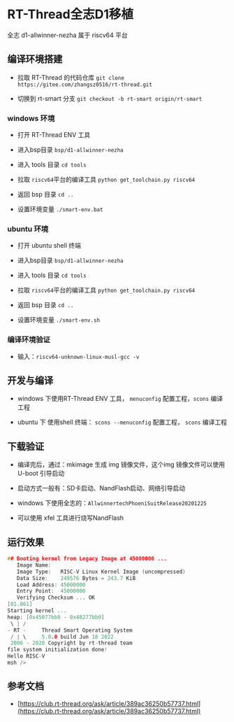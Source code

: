 # RT-Thread全志D1移植

全志 d1-allwinner-nezha 属于 riscv64 平台

## 编译环境搭建

- 拉取 RT-Thread 的代码仓库 `git clone https://gitee.com/zhangsz0516/rt-thread.git`

- 切换到 rt-smart 分支 `git checkout -b rt-smart origin/rt-smart`

### windows 环境

- 打开 RT-Thread ENV 工具

- 进入bsp目录 `bsp/d1-allwinner-nezha`

- 进入 tools 目录 `cd tools`

- 拉取 `riscv64`平台的编译工具 `python get_toolchain.py riscv64`

- 返回 bsp 目录 `cd ..`

- 设置环境变量 `./smart-env.bat`

### ubuntu 环境

- 打开 ubuntu shell 终端

- 进入bsp目录 `bsp/d1-allwinner-nezha`

- 进入 tools 目录 `cd tools`

- 拉取 `riscv64`平台的编译工具 `python get_toolchain.py riscv64`

- 返回 bsp 目录 `cd ..`

- 设置环境变量 `./smart-env.sh`

### 编译环境验证

- 输入：`riscv64-unknown-linux-musl-gcc -v`

## 开发与编译

- windows 下使用RT-Thread ENV 工具， `menuconfig` 配置工程，`scons` 编译工程

- ubuntu 下 使用shell 终端： `scons --menuconfig` 配置工程， `scons` 编译工程


## 下载验证

- 编译完后，通过：mkimage 生成 img 镜像文件，这个img 镜像文件可以使用 U-boot 引导启动

- 启动方式一般有：SD卡启动、NandFlash启动、网络引导启动

- windows 下使用全志的：`AllwinnertechPhoeniSuitRelease20201225`

- 可以使用 xfel 工具进行烧写NandFlash

## 运行效果

```c
## Booting kernel from Legacy Image at 45000000 ...
   Image Name:   
   Image Type:   RISC-V Linux Kernel Image (uncompressed)
   Data Size:    249576 Bytes = 243.7 KiB
   Load Address: 45000000
   Entry Point:  45000000
   Verifying Checksum ... OK
[01.861]
Starting kernel ...
heap: [0x45077bb0 - 0x48277bb0]
 \ | /
- RT -     Thread Smart Operating System
 / | \     5.0.0 build Jun 18 2022
 2006 - 2020 Copyright by rt-thread team
file system initialization done!
Hello RISC-V
msh />

```

## 参考文档

- [https://club.rt-thread.org/ask/article/389ac36250b57737.html](https://club.rt-thread.org/ask/article/389ac36250b57737.html)





